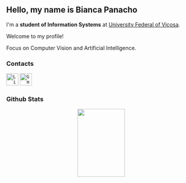 <!---->
## Hello, my name is Bianca Panacho

<!---->

I'm a **student of Information Systems** at [University Federal of Viçosa](https://www.ufv.br/).

Welcome to my profile!

Focus on Computer Vision and Artificial Intelligence.

<!---->

### Contacts

<a href='https://www.linkedin.com/in/bianca-panacho-8525b1220/'><code><img height="32" alt="Linkedin" src="https://img.shields.io/badge/LinkedIn-0077B5?style=for-the-badge&logo=linkedin&logoColor=white"></code></a>
<a href='mailto:bp.panacho@gmail.com'><code><img height="32" alt="Gmail" src="https://img.shields.io/badge/Gmail-D14836?style=for-the-badge&logo=gmail&logoColor=white"></code></a>

<!---->

### Github Stats

<div align="center" dir="auto">
  <a href="https://github.com/bpanacho"> 
    <img height="180em" src="https://github-readme-stats.vercel.app/api/top-langs/?username=bpanacho&layout=compact&langs_count=16&theme=dracula" width="50%">
  </a>
</div>
